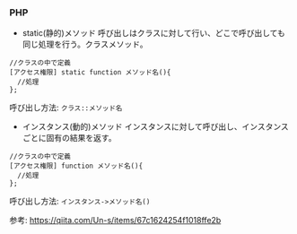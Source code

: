 ### PHP

- static(静的)メソッド
呼び出しはクラスに対して行い、どこで呼び出しても同じ処理を行う。クラスメソッド。
```
//クラスの中で定義
[アクセス権限] static function メソッド名(){
  //処理
};
```
呼び出し方法: `クラス::メソッド名`

- インスタンス(動的)メソッド
インスタンスに対して呼び出し、インスタンスごとに固有の結果を返す。
```
//クラスの中で定義
[アクセス権限] function メソッド名(){
  //処理
};
```
呼び出し方法: `インスタンス->メソッド名()`

参考: https://qiita.com/Un-s/items/67c1624254f1018ffe2b
